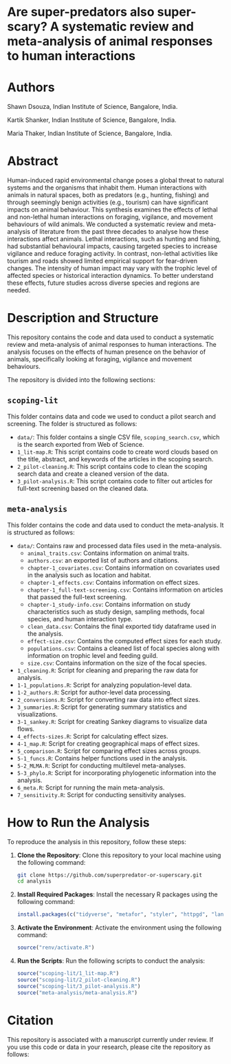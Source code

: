 # Are super-predators also super-scary? A systematic review and meta-analysis of animal responses to human interactions 

# Authors

Shawn Dsouza, Indian Institute of Science, Bangalore, India.

Kartik Shanker, Indian Institute of Science, Bangalore, India.

Maria Thaker, Indian Institute of Science, Bangalore, India.

# Abstract

Human-induced rapid environmental change poses a global threat to natural systems and the organisms that inhabit them. Human interactions with animals in natural spaces, both as predators (e.g., hunting, fishing) and through seemingly benign activities (e.g., tourism) can have significant impacts on animal behaviour. This synthesis examines the effects of lethal and non-lethal human interactions on foraging, vigilance, and movement behaviours of wild animals. We conducted a systematic review and meta-analysis of literature from the past three decades to analyse how these interactions affect animals. Lethal interactions, such as hunting and fishing, had substantial behavioural impacts, causing targeted species to increase vigilance and reduce foraging activity. In contrast, non-lethal activities like tourism and roads showed limited empirical support for fear-driven changes. The intensity of human impact may vary with the trophic level of affected species or historical interaction dynamics. To better understand these effects, future studies across diverse species and regions are needed.

# Description and Structure

This repository contains the code and data used to conduct a systematic review and meta-analysis of animal responses to human interactions. The analysis focuses on the effects of human presence on the behavior of animals, specifically looking at foraging, vigilance and movement behaviours.

The repository is divided into the following sections:

## `scoping-lit`

This folder contains data and code we used to conduct a pilot search and screening. The folder is structured as follows:

- `data/`: This folder contains a single CSV file, `scoping_search.csv`, which is the search exported from Web of Science.
- `1_lit-map.R`: This script contains code to create word clouds based on the title, abstract, and keywords of the articles in the scoping search. 
- `2_pilot-cleaning.R`: This script contains code to clean the scoping search data and create a cleaned version of the data. 
- `3_pilot-analysis.R`: This script contains code to filter out articles for full-text screening based on the cleaned data.

## `meta-analysis`

This folder contains the code and data used to conduct the meta-analysis. It is structured as follows:

- `data/`: Contains raw and processed data files used in the meta-analysis.
    - `animal_traits.csv`: Contains information on animal traits.
    - `authors.csv`: an exported list of authors and citations.
    - `chapter-1_covariates.csv`: Contains information on covariates used in the analysis such as location and habitat.
    - `chapter-1_effects.csv`: Contains information on effect sizes.
    - `chapter-1_full-text-screening.csv`: Contains information on articles that passed the full-text screening.
    - `chapter-1_study-info.csv`: Contains information on study characteristics such as study design, sampling methods, focal species, and human interaction type.
    - `clean_data.csv`: Contains the final exported tidy dataframe used in the analysis.
    - `effect-size.csv`: Contains the computed effect sizes for each study.
    - `populations.csv`: Contains a cleaned list of focal species along with information on trophic level and feeding guild.
    - `size.csv`: Contains information on the size of the focal species.
- `1_cleaning.R`: Script for cleaning and preparing the raw data for analysis.
- `1-1_populations.R`: Script for analyzing population-level data.
- `1-2_authors.R`: Script for author-level data processing.
- `2_conversions.R`: Script for converting raw data into effect sizes.
- `3_summaries.R`: Script for generating summary statistics and visualizations.
- `3-1_sankey.R`: Script for creating Sankey diagrams to visualize data flows.
- `4_effects-sizes.R`: Script for calculating effect sizes.
- `4-1_map.R`: Script for creating geographical maps of effect sizes.
- `5_comparison.R`: Script for comparing effect sizes across groups.
- `5-1_funcs.R`: Contains helper functions used in the analysis.
- `5-2_MLMA.R`: Script for conducting multilevel meta-analyses.
- `5-3_phylo.R`: Script for incorporating phylogenetic information into the analysis.
- `6_meta.R`: Script for running the main meta-analysis.
- `7_sensitivity.R`: Script for conducting sensitivity analyses.

# How to Run the Analysis

To reproduce the analysis in this repository, follow these steps:

1. **Clone the Repository**:
   Clone this repository to your local machine using the following command:
   ```bash
   git clone https://github.com/superpredator-or-superscary.git
   cd analysis
   ```

2. **Install Required Packages**:
   Install the necessary R packages using the following command:
   ```R
   install.packages(c("tidyverse", "metafor", "styler", "httpgd", "languageserver"))
   ```

3. **Activate the Environment**:
   Activate the environment using the following command:
   ```R
   source("renv/activate.R")
   ```

4. **Run the Scripts**:
   Run the following scripts to conduct the analysis:
   ```R
   source("scoping-lit/1_lit-map.R")
   source("scoping-lit/2_pilot-cleaning.R")
   source("scoping-lit/3_pilot-analysis.R")
   source("meta-analysis/meta-analysis.R")
   ```

# Citation

This repository is associated with a manuscript currently under review. If you use this code or data in your research, please cite the repository as follows:

```bibtex

```